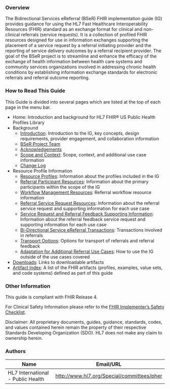 ### Overview

The Bidirectional Services eReferral (BSeR) FHIR implementation guide (IG) provides guidance for using the HL7 Fast Healthcare Interoperability Resources (FHIR) standard as an exchange format for clinical and non-clinical referrals (service requests). It is a collection of profiled FHIR resources designed for use in information exchanges supporting the placement of a service request by a referral initiating provider and the reporting of service delivery outcomes by a referral recipient provider. The goal of the BSeR project is to streamline and enhance the efficacy of the exchange of health information between health care systems and community services organizations involved in addressing chronic health conditions by establishing information exchange standards for electronic referrals and referral outcome reporting.

### How to Read This Guide

This Guide is divided into several pages which are listed at the top of each page in the menu bar.

* Home: Introduction and background for HL7 FHIR® US Public Health Profiles Library
* Background
  * [Introduction](Introduction.html): Introduction to the IG, key concepts, design requirements, provider engagement, and collaboration information
  * [BSeR Project Team](bser_project_team.html)
  * [Acknowledgements](Acknowledgements.html)
  * [Scope and Context](scope_and_context.html): Scope, context, and additional use case information
  * [Change Log](change_log.html)
* Resource Profile Information
  * [Resource Profiles](resource_profiles.html): Information about the profiles included in the IG
  * [Referral Participant Resources](referral_participant_resources.html): Information about the primary participants within the scope of the IG
  * [Workflow Management Resources](workflow_management_resources.html): Referral workflow resource information
  * [Referral Service Request Resources](referral_service_request_resources.html): Information about the referral service request and supporting information for each use case
  * [Service Request and Referral Feedback Supporting Information](service_request_and_referral_feedback_supporting_information.html): Information about the referral feedback service request and supporting information for each use case
  * [Bi-Directional Service eReferral Transactions](bi-directional_service_ereferral_transactions.html): Transactions involved in referrals
  * [Transport Options](transport_options.html): Options for transport of referrals and referral feedback
  * [Adaptation for Additional Referral Use Cases](adaptation_for_additional_referral_use_cases.html): How to use the IG outside of the use cases covered
* [Downloads](downloads.html): Links to downloadable artifacts
* [Artifact Index](artifacts.html): A list of the FHIR artifacts (profiles, examples, value sets, and code systems) defined as part of this guide

### Other Information

This guide is compliant with FHIR Release 4.

For Clinical Safety Information please refer to the [FHIR Implementer’s Safety Checklist](http://hl7.org/fhir/safety.html).

Disclaimer: All proprietary documents, guides, guidance, standards, codes, and values contained herein remain the property of their respective Standards Developing Organization (SDO). HL7 does not make any claim to ownership herein.

### Authors

<table>
<thead>
<tr>
<th>Name</th>
<th>Email/URL</th>
</tr>
</thead>
<tbody>
<tr>
<td>HL7 International - Public Health</td>
<td><a href="http://www.hl7.org/Special/committees/pher" target="_new">http://www.hl7.org/Special/committees/pher</a></td>
</tr>
</tbody>
</table>



